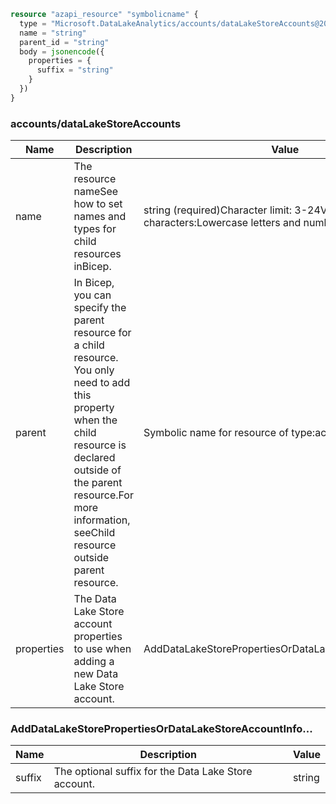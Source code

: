 ```terraform
resource "azapi_resource" "symbolicname" {
  type = "Microsoft.DataLakeAnalytics/accounts/dataLakeStoreAccounts@2019-11-01-preview"
  name = "string"
  parent_id = "string"
  body = jsonencode({
    properties = {
      suffix = "string"
    }
  })
}

```

### accounts/dataLakeStoreAccounts

| Name | Description | Value |
|-|-|-|
| name | The resource nameSee how to set names and types for child resources inBicep. | string (required)Character limit: 3-24Valid characters:Lowercase letters and numbers. |
| parent | In Bicep, you can specify the parent resource for a child resource. You only need to add this property when the child resource is declared outside of the parent resource.For more information, seeChild resource outside parent resource. | Symbolic name for resource of type:accounts |
| properties | The Data Lake Store account properties to use when adding a new Data Lake Store account. | AddDataLakeStorePropertiesOrDataLakeStoreAccountInfo... |


### AddDataLakeStorePropertiesOrDataLakeStoreAccountInfo...

| Name | Description | Value |
|-|-|-|
| suffix | The optional suffix for the Data Lake Store account. | string |


